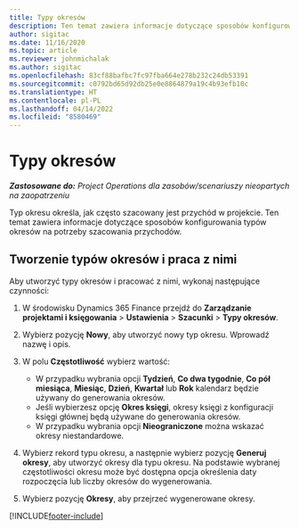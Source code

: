 ```yaml
---
title: Typy okresów
description: Ten temat zawiera informacje dotyczące sposobów konfigurowania typów okresów na potrzeby szacowania przychodów.
author: sigitac
ms.date: 11/16/2020
ms.topic: article
ms.reviewer: johnmichalak
ms.author: sigitac
ms.openlocfilehash: 83cf88bafbc7fc97fba664e278b232c24db53391
ms.sourcegitcommit: c0792bd65d92db25e0e8864879a19c4b93efb10c
ms.translationtype: HT
ms.contentlocale: pl-PL
ms.lasthandoff: 04/14/2022
ms.locfileid: "8580469"
---
```

# <a name="period-types"></a>Typy okresów

_**Zastosowane do:** Project Operations dla zasobów/scenariuszy nieopartych na zaopatrzeniu_

Typ okresu określa, jak często szacowany jest przychód w projekcie. Ten temat zawiera informacje dotyczące sposobów konfigurowania typów okresów na potrzeby szacowania przychodów. 

## <a name="create-and-work-with-period-types"></a>Tworzenie typów okresów i praca z nimi
Aby utworzyć typy okresów i pracować z nimi, wykonaj następujące czynności:

1. W środowisku Dynamics 365 Finance przejdź do **Zarządzanie projektami i księgowania** > **Ustawienia** > **Szacunki** > **Typy okresów**.
2. Wybierz pozycję **Nowy**, aby utworzyć nowy typ okresu. Wprowadź nazwę i opis.
3. W polu **Częstotliwość** wybierz wartość:

    - W przypadku wybrania opcji **Tydzień**, **Co dwa tygodnie**, **Co pół miesiąca**, **Miesiąc**, **Dzień**, **Kwartał** lub **Rok** kalendarz będzie używany do generowania okresów. 
    - Jeśli wybierzesz opcję **Okres księgi**, okresy księgi z konfiguracji księgi głównej będą używane do generowania okresów.
    - W przypadku wybrania opcji **Nieograniczone** można wskazać okresy niestandardowe.
4. Wybierz rekord typu okresu, a następnie wybierz pozycję **Generuj okresy**, aby utworzyć okresy dla typu okresu. Na podstawie wybranej częstotliwości okresu może być dostępna opcja określenia daty rozpoczęcia lub liczby okresów do wygenerowania.
5. Wybierz pozycję **Okresy**, aby przejrzeć wygenerowane okresy.



[!INCLUDE[footer-include](../includes/footer-banner.md)]